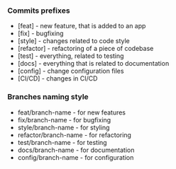 ### Commits prefixes

- [feat] - new feature, that is added to an app
- [fix] - bugfixing
- [style] - changes related to code style
- [refactor] - refactoring of a piece of codebase
- [test] - everything, related to testing
- [docs] - everything that is related to documentation
- [config] - change configuration files
- [CI/CD] - changes in CI/CD

### Branches naming style

- feat/branch-name - for new features
- fix/branch-name - for bugfixing
- style/branch-name - for styling
- refactor/branch-name - for refactoring
- test/branch-name - for testing
- docs/branch-name - for documentation
- config/branch-name - for configuration
